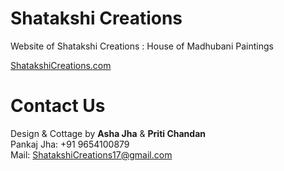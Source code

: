 Shatakshi Creations
==================

Website of Shatakshi Creations : House of Madhubani Paintings

[ShatakshiCreations.com](http://shatakshicreations.com)

Contact Us
==========

Design & Cottage by **Asha Jha** & **Priti Chandan** </br>
Pankaj Jha: +91 9654100879 </br>
Mail: ShatakshiCreations17@gmail.com
